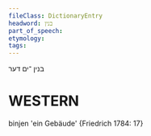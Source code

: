 ```yaml
---
fileClass: DictionaryEntry
headword: בנין
part_of_speech: 
etymology: 
tags: 
---
```

בנין
־ים
דער

WESTERN
========

binjen 'ein Gebäude' {Friedrich 1784: 17}